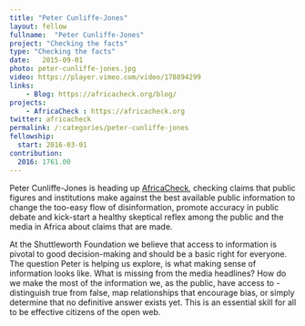 ```yaml
---
title: "Peter Cunliffe-Jones"
layout: fellow
fullname:  "Peter Cunliffe-Jones"
project: "Checking the facts"
type: "Checking the facts"
date:   2015-09-01
photo: peter-cunliffe-jones.jpg
video: https://player.vimeo.com/video/178894299
links:
    - Blog: https://africacheck.org/blog/
projects:
    - AfricaCheck : https://africacheck.org
twitter: africacheck
permalink: /:categories/peter-cunliffe-jones
fellowship:
  start: 2016-03-01
contribution:
  2016: 1761.00
---
```

Peter Cunliffe-Jones is heading up [AfricaCheck](https://africacheck.org), checking claims that public figures and institutions make against the best available public information to change the too-easy flow of disinformation, promote accuracy in public debate and kick-start a healthy skeptical reflex among the public and the media in Africa about claims that are made.

At the Shuttleworth Foundation we believe that access to information is pivotal to good decision-making and should be a basic right for everyone. The question Peter is helping us explore, is what making sense of information looks like. What is missing from the media headlines? How do we make the most of the information we, as the public, have access to - distinguish true from false, map relationships that encourage bias, or simply determine that no definitive answer exists yet. This is an essential skill for all to be effective citizens of the open web.
